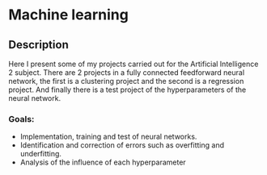 # Machine learning
## Description
Here I present some of my projects carried out for the Artificial Intelligence 2 subject.
There are 2 projects in a fully connected feedforward neural network, the first is a clustering project and the second is a regression project.
And finally there is a test project of the hyperparameters of the neural network. 
### Goals:
- Implementation, training and test of neural networks.
- Identification and correction of errors such as overfitting and underfitting.
- Analysis of the influence of each hyperparameter 
